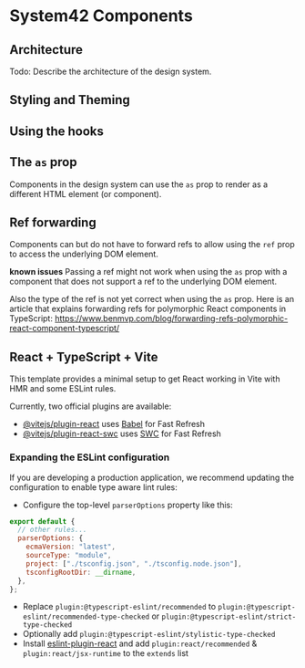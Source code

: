 # System42 Components

## Architecture

Todo: Describe the architecture of the design system.

## Styling and Theming

## Using the hooks

## The `as` prop

Components in the design system can use the `as` prop to render as a different HTML element (or component).

## Ref forwarding

Components can but do not have to forward refs to allow using the `ref` prop to access the underlying DOM element.

**known issues**
Passing a ref might not work when using the `as` prop with a component that
does not support a ref to the underlying DOM element.

Also the type of the ref is not yet correct when using the `as` prop. Here is an article that explains forwarding refs for polymorphic React components in TypeScript: https://www.benmvp.com/blog/forwarding-refs-polymorphic-react-component-typescript/

## React + TypeScript + Vite

This template provides a minimal setup to get React working in Vite with HMR and some ESLint rules.

Currently, two official plugins are available:

- [@vitejs/plugin-react](https://github.com/vitejs/vite-plugin-react/blob/main/packages/plugin-react/README.md) uses [Babel](https://babeljs.io/) for Fast Refresh
- [@vitejs/plugin-react-swc](https://github.com/vitejs/vite-plugin-react-swc) uses [SWC](https://swc.rs/) for Fast Refresh

### Expanding the ESLint configuration

If you are developing a production application, we recommend updating the configuration to enable type aware lint rules:

- Configure the top-level `parserOptions` property like this:

```js
export default {
  // other rules...
  parserOptions: {
    ecmaVersion: "latest",
    sourceType: "module",
    project: ["./tsconfig.json", "./tsconfig.node.json"],
    tsconfigRootDir: __dirname,
  },
};
```

- Replace `plugin:@typescript-eslint/recommended` to `plugin:@typescript-eslint/recommended-type-checked` or `plugin:@typescript-eslint/strict-type-checked`
- Optionally add `plugin:@typescript-eslint/stylistic-type-checked`
- Install [eslint-plugin-react](https://github.com/jsx-eslint/eslint-plugin-react) and add `plugin:react/recommended` & `plugin:react/jsx-runtime` to the `extends` list
